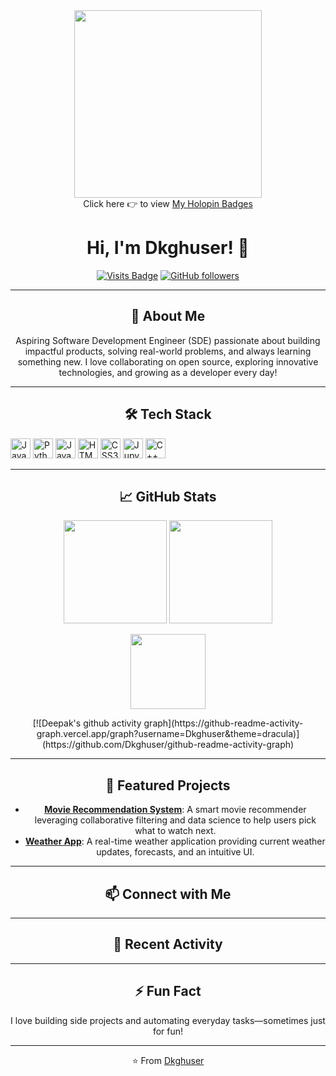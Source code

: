 <div id="header" align="center">
  <img src="https://i.giphy.com/media/v1.Y2lkPTc5MGI3NjExcTRpd2dtbDlpb3IyY3EzbjV5bDVudmp5aml6M2NiMmJncXlxNHhmMSZlcD12MV9pbnRlcm5hbF9naWZfYnlfaWQmY3Q9Zw/doXBzUFJRxpaUbuaqz/giphy.gif" width="300px"/>
<!-- <div id="badges">
  <a href="linkedin.com/in/deepakk46sd">
    <img src="https://img.shields.io/badge/LinkedIn-blue?style=for-the-badge&logo=linkedin&logoColor=white" alt="LinkedIn Badge"/>
  </a>
</div> -->
<!-- <img src="https://komarev.com/ghpvc/?username=Dkghuser&style=flat-square&color=blue" alt=""/> -->
</div>
<div align="center">
 Click here 👉 to view <a href="https://holopin.me/@dkghuser">My Holopin Badges</a><br>

# Hi, I'm Dkghuser! 👋

[![Visits Badge](https://komarev.com/ghpvc/?username=Dkghuser&label=Profile%20Views)](https://github.com/Dkghuser)
[![GitHub followers](https://img.shields.io/github/followers/Dkghuser.svg?style=social&label=Follow&maxAge=2592000)](https://github.com/Dkghuser?tab=followers)

---

## 🚀 About Me

Aspiring Software Development Engineer (SDE) passionate about building impactful products, solving real-world problems, and always learning something new. I love collaborating on open source, exploring innovative technologies, and growing as a developer every day!

---

## 🛠️ Tech Stack

<p align="left">
  <img src="https://cdn.jsdelivr.net/gh/devicons/devicon/icons/java/java-original.svg" height="32" alt="Java"/>
  <img src="https://cdn.jsdelivr.net/gh/devicons/devicon/icons/python/python-original.svg" height="32" alt="Python"/>
  <img src="https://cdn.jsdelivr.net/gh/devicons/devicon/icons/javascript/javascript-original.svg" height="32" alt="JavaScript"/>
  <img src="https://cdn.jsdelivr.net/gh/devicons/devicon/icons/html5/html5-original.svg" height="32" alt="HTML5"/>
  <img src="https://cdn.jsdelivr.net/gh/devicons/devicon/icons/css3/css3-original.svg" height="32" alt="CSS3"/>
  <img src="https://cdn.jsdelivr.net/gh/devicons/devicon/icons/jupyter/jupyter-original.svg" height="32" alt="Jupyter Notebook"/>
  <img src="https://cdn.jsdelivr.net/gh/devicons/devicon/icons/cplusplus/cplusplus-original.svg" height="32" alt="C++"/>
</p>

---

## 📈 GitHub Stats

<p align="center">
  <img src="https://github-readme-stats.vercel.app/api?username=Dkghuser&show_icons=true&theme=radical" height="165" />
  <img src="https://github-readme-streak-stats.herokuapp.com/?user=Dkghuser&theme=radical" height="165" />
</p>
<p align="center">
  <img src="https://github-readme-stats.vercel.app/api/top-langs/?username=Dkghuser&layout=compact&theme=radical" height="120" />
</p>
[![Deepak's github activity graph](https://github-readme-activity-graph.vercel.app/graph?username=Dkghuser&theme=dracula)](https://github.com/Dkghuser/github-readme-activity-graph)

---

## 🌟 Featured Projects

- [**Movie Recommendation System**](https://github.com/Dkghuser/Movie-Recommendation-System): A smart movie recommender leveraging collaborative filtering and data science to help users pick what to watch next.
- [**Weather App**](https://github.com/Dkghuser/Weather-App): A real-time weather application providing current weather updates, forecasts, and an intuitive UI.

---

## 📫 Connect with Me

<!--
Add your social links here later when you'd like!
[![LinkedIn](https://img.shields.io/badge/-LinkedIn-0077b5?style=flat-square&logo=linkedin&logoColor=white)](https://linkedin.com/in/your-link)
[![Twitter](https://img.shields.io/badge/-Twitter-1da1f2?style=flat-square&logo=twitter&logoColor=white)](https://twitter.com/your-handle)
[![Portfolio](https://img.shields.io/badge/-Portfolio-24292e?style=flat-square&logo=github&logoColor=white)](https://yourportfolio.com)
-->

---

## 📝 Recent Activity

<!--START_SECTION:activity-->
<!-- Your recent GitHub activity will be shown here -->
<!--END_SECTION:activity-->

---

## ⚡ Fun Fact

I love building side projects and automating everyday tasks—sometimes just for fun!

---

⭐️ From [Dkghuser](https://github.com/Dkghuser)

